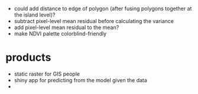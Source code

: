 - could add distance to edge of polygon (after fusing polygons together at the island level)?
- subtract pixel-level mean residual before calculating the variance
- add pixel-level mean residual to the mean?
- make NDVI palette colorblind-friendly

# products
- static raster for GIS people
- shiny app for predicting from the model given the data
- 
